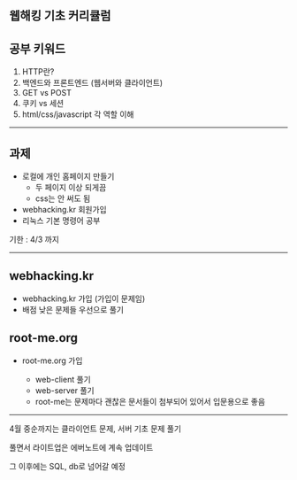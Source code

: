 ## 웹해킹 기초 커리큘럼

## 공부 키워드

1. HTTP란? 
2. 백엔드와 프론트엔드 (웹서버와 클라이언트) 
3. GET vs POST 
4. 쿠키 vs 세션 
5. html/css/javascript 각 역할 이해 

------

## 과제

* 로컬에 개인 홈페이지 만들기 
  * 두 페이지 이상 되게끔 
  * css는 안 써도 됨 
* webhacking.kr 회원가입 
* 리눅스 기본 명령어 공부

기한 : 4/3 까지 

-------------

## webhacking.kr

- webhacking.kr 가입 (가입이 문제임)
- 배점 낮은 문제들 우선으로 풀기

## root-me.org

* root-me.org 가입 

  - web-client 풀기 

  * web-server 풀기 
  * root-me는 문제마다 괜찮은 문서들이 첨부되어 있어서 입문용으로 좋음 

------

4월 중순까지는 클라이언트 문제, 서버 기초 문제 풀기

풀면서 라이트업은 에버노트에 계속 업데이트

그 이후에는 SQL, db로 넘어갈 예정
